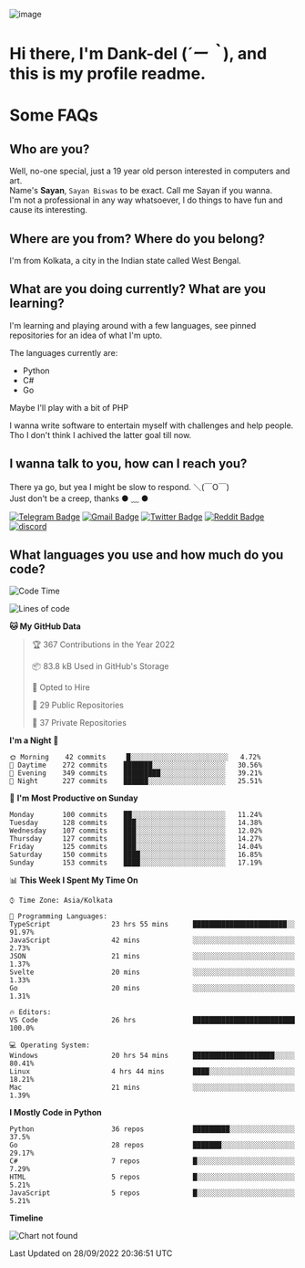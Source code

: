 ![image](https://user-images.githubusercontent.com/63096193/125182844-29f20800-e22f-11eb-8dc9-b0f2d29647bb.png)

# **Hi there, I'm Dank-del (*´ー｀*), and this is my profile readme.**
<!--  [![Profile views](https://gpvc.arturio.dev/dank-del)](https://github.com/dank-del) -->
# Some FAQs

## **Who are you?**

Well, no-one special, just a 19 year old person interested in computers and art. \
Name's **Sayan**, `Sayan Biswas` to be exact. Call me Sayan if you wanna. \
I'm not a professional in any way whatsoever, I do things to have fun and cause its interesting.

## **Where are you from? Where do you belong?**

I'm from Kolkata, a city in the Indian state called West Bengal.

## **What are you doing currently? What are you learning?**

I'm learning and playing around with a few languages, see pinned repositories for an idea of what I'm upto.

The languages currently are:

- Python
- C#
- Go

Maybe I'll play with a bit of PHP

I wanna write software to entertain myself with challenges and help people. \
Tho I don't think I achived the latter goal till now.

<!--## **Eww, I see a weeb profile.**

Can't help it, it's the best way to hide my face on this account
> Why do people hate weebs .-.

## **Cool, what more interests you?**

My interests are quite, weird. They're scattered all over the place. \
I've been fascinated by music and have studied it since the age of 6, I've performed on stage and on air but yeah now I've been away from that. I specialize in key instruments. \
Another thing that interests me is Media Production, aka, working with audio, video and broadcasting media.

> I just like art in general. also feeds the reason of me being obsessed with Japanese drawings (⋟ ﹏ ⋞)-->

## **I wanna talk to you, how can I reach you?**

There ya go, but yea I might be slow to respond. ＼(￣O￣) \
Just don't be a creep, thanks ● ﹏ ●

[![Telegram Badge](https://img.shields.io/badge/-dank_as_fuck-1ca0f1?style=flat-square&logo=telegram&logoColor=white&link=https://t.me/dank_as_fuck)](https://t.me/dank_as_fuck)
[![Gmail Badge](https://img.shields.io/badge/-chizuru@kanojo.tk-c14438?style=flat-square&logo=Gmail&logoColor=white&link=mailto:chizuru@kanojo.tk)](mailto:chizuru@kanojo.tk)
[![Twitter Badge](https://img.shields.io/twitter/follow/TheDankDel?style=social)](https://twitter.com/TheDankDel)
[![Reddit Badge](https://img.shields.io/reddit/user-karma/combined/dank_as_fuck_?style=social)](https://www.reddit.com/user/dank_as_fuck_/)
[![discord](https://discord-md-badge.vercel.app/api/shield/506536929152466945?style=social)](https://discordapp.com/users/506536929152466945)

## **What languages you use and how much do you code?**

<!--START_SECTION:waka-->
![Code Time](http://img.shields.io/badge/Code%20Time-792%20hrs%208%20mins-blue)

![Lines of code](https://img.shields.io/badge/From%20Hello%20World%20I%27ve%20Written-961%20Thousand%20lines%20of%20code-blue)

**🐱 My GitHub Data** 

> 🏆 367 Contributions in the Year 2022
 > 
> 📦 83.8 kB Used in GitHub's Storage 
 > 
> 💼 Opted to Hire
 > 
> 📜 29 Public Repositories 
 > 
> 🔑 37 Private Repositories  
 > 
**I'm a Night 🦉** 

```text
🌞 Morning    42 commits     █░░░░░░░░░░░░░░░░░░░░░░░░   4.72% 
🌆 Daytime    272 commits    ███████░░░░░░░░░░░░░░░░░░   30.56% 
🌃 Evening    349 commits    █████████░░░░░░░░░░░░░░░░   39.21% 
🌙 Night      227 commits    ██████░░░░░░░░░░░░░░░░░░░   25.51%

```
📅 **I'm Most Productive on Sunday** 

```text
Monday       100 commits    ██░░░░░░░░░░░░░░░░░░░░░░░   11.24% 
Tuesday      128 commits    ███░░░░░░░░░░░░░░░░░░░░░░   14.38% 
Wednesday    107 commits    ███░░░░░░░░░░░░░░░░░░░░░░   12.02% 
Thursday     127 commits    ███░░░░░░░░░░░░░░░░░░░░░░   14.27% 
Friday       125 commits    ███░░░░░░░░░░░░░░░░░░░░░░   14.04% 
Saturday     150 commits    ████░░░░░░░░░░░░░░░░░░░░░   16.85% 
Sunday       153 commits    ████░░░░░░░░░░░░░░░░░░░░░   17.19%

```


📊 **This Week I Spent My Time On** 

```text
⌚︎ Time Zone: Asia/Kolkata

💬 Programming Languages: 
TypeScript               23 hrs 55 mins      ███████████████████████░░   91.97% 
JavaScript               42 mins             ░░░░░░░░░░░░░░░░░░░░░░░░░   2.73% 
JSON                     21 mins             ░░░░░░░░░░░░░░░░░░░░░░░░░   1.37% 
Svelte                   20 mins             ░░░░░░░░░░░░░░░░░░░░░░░░░   1.33% 
Go                       20 mins             ░░░░░░░░░░░░░░░░░░░░░░░░░   1.31%

🔥 Editors: 
VS Code                  26 hrs              █████████████████████████   100.0%

💻 Operating System: 
Windows                  20 hrs 54 mins      ████████████████████░░░░░   80.41% 
Linux                    4 hrs 44 mins       ████░░░░░░░░░░░░░░░░░░░░░   18.21% 
Mac                      21 mins             ░░░░░░░░░░░░░░░░░░░░░░░░░   1.39%

```

**I Mostly Code in Python** 

```text
Python                   36 repos            █████████░░░░░░░░░░░░░░░░   37.5% 
Go                       28 repos            ███████░░░░░░░░░░░░░░░░░░   29.17% 
C#                       7 repos             █░░░░░░░░░░░░░░░░░░░░░░░░   7.29% 
HTML                     5 repos             █░░░░░░░░░░░░░░░░░░░░░░░░   5.21% 
JavaScript               5 repos             █░░░░░░░░░░░░░░░░░░░░░░░░   5.21%

```


**Timeline**

![Chart not found](https://raw.githubusercontent.com/Dank-del/Dank-del/main/charts/bar_graph.png) 


 Last Updated on 28/09/2022 20:36:51 UTC
<!--END_SECTION:waka-->

<!--## **Can I stalk your spotify?**

Um sure.

![OwO Spotify](https://spotify-recently-played-readme.vercel.app/api?user=31fdrsslnr7nvq4ytqwtw7c4rxfm&count=5)-->
